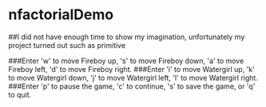 # nfactorialDemo
##I did not have enough time to show my imagination, unfortunately my project turned out such as primitive

###Enter 'w' to move Fireboy up, 's' to move Fireboy down, 'a' to move Fireboy left, 'd' to move Fireboy right.
###Enter 'i' to move Watergirl up, 'k' to move Watergirl down, 'j' to move Watergirl left, 'l' to move Watergirl right.
###Enter 'p' to pause the game, 'c' to continue, 's' to save the game, or 'q' to quit.
